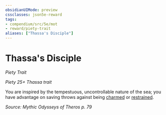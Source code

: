 ```yaml
---
obsidianUIMode: preview
cssclasses: json5e-reward
tags:
- compendium/src/5e/mot
- reward/piety-trait
aliases: ["Thassa's Disciple"]
---
```

# Thassa's Disciple
*Piety Trait*  

*Piety 25+ Thassa trait*

You are inspired by the tempestuous, uncontrollable nature of the sea; you have advantage on saving throws against being [charmed](rules/conditions.md#charmed) or [restrained](rules/conditions.md#restrained).

*Source: Mythic Odysseys of Theros p. 79*